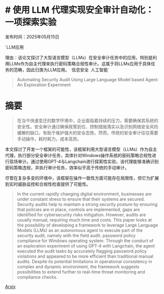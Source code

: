 # # 使用 LLM 代理实现安全审计自动化：一项探索实验

发布时间：2025年05月15日

`LLM应用

理由：该论文探讨了大型语言模型（LLMs）在安全审计任务中的应用，特别是利用LLMs作为自主代理来执行密码策略合规性审计。这属于将LLMs应用于具体任务的范畴，因此归类为LLM应用。` `信息安全` `人工智能`

> Automating Security Audit Using Large Language Model based Agent: An Exploration Experiment

# 摘要

> 在当今快速变迁的数字环境中，企业面临着持续的压力，需要确保其系统的安全性。安全审计通过确保政策到位、控制措施落实以及识别网络安全风险缓解的缺口，有助于维护强大的安全态势。然而，传统的安全审计往往需要手动操作，耗时耗力，成本高昂。

本文探讨了开发一个框架的可能性，该框架利用大型语言模型（LLMs）作为自主代理，执行部分安全审计任务，具体针对Windows操作系统的密码策略合规性进行现场审计。通过使用GPT-4与Langchain进行探索性实验，该代理能够准确识别密码策略违规，并执行审计任务，效率似乎高于传统的手动审计。

尽管在复杂多变的环境中，该框架在操作一致性方面可能存在局限性，但它为扩展到实时威胁监控和合规性检查提供了可能性。

> In the current rapidly changing digital environment, businesses are under constant stress to ensure that their systems are secured. Security audits help to maintain a strong security posture by ensuring that policies are in place, controls are implemented, gaps are identified for cybersecurity risks mitigation. However, audits are usually manual, requiring much time and costs. This paper looks at the possibility of developing a framework to leverage Large Language Models (LLMs) as an autonomous agent to execute part of the security audit, namely with the field audit. password policy compliance for Windows operating system. Through the conduct of an exploration experiment of using GPT-4 with Langchain, the agent executed the audit tasks by accurately flagging password policy violations and appeared to be more efficient than traditional manual audits. Despite its potential limitations in operational consistency in complex and dynamic environment, the framework suggests possibilities to extend further to real-time threat monitoring and compliance checks.

[Arxiv](https://arxiv.org/abs/2505.10732)